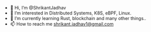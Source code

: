 - 👋 Hi, I’m @ShrikantJadhav
- 👀 I’m interested in Distributed Systems, K8S, eBPF, Linux.
- 🌱 I’m currently learning Rust, blockchain and many other things..
- 📫 How to reach me shrikant.jadhav1@gmail.com

<!---
ShrikantJadhav/ShrikantJadhav is a ✨ special ✨ repository because its `README.md` (this file) appears on your GitHub profile.
You can click the Preview link to take a look at your changes.
--->

